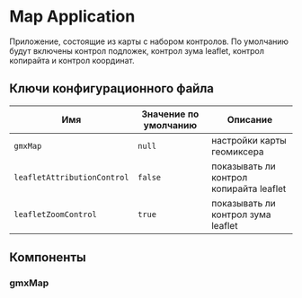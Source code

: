 # Map Application

Приложение, состоящие из карты с набором контролов.
По умолчанию будут включены контрол подложек, контрол зума leaflet, контрол копирайта и контрол координат.

## Ключи конфигурационного файла

| **Имя** | **Значение по умолчанию** | **Описание** |
| --- | --- | --- |
| `gmxMap` | `null` | настройки карты геомиксера |
| `leafletAttributionControl` | `false` |показывать ли контрол копирайта leaflet |
| `leafletZoomControl` | `true` | показывать ли контрол зума leaflet |

## Компоненты

### gmxMap